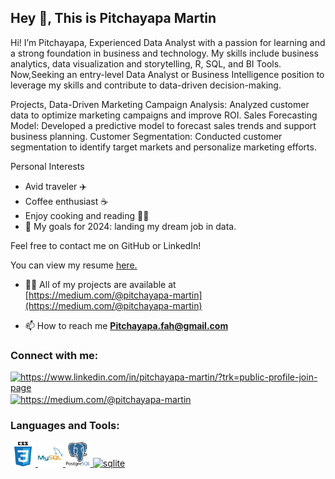 ## Hey 👋, This is Pitchayapa Martin
 <p align='left'>Hi! I’m Pitchayapa, Experienced Data Analyst with a passion for learning and a strong foundation in business and technology. My skills include business analytics, data visualization and storytelling, R, SQL, and BI Tools. Now,Seeking an entry-level Data Analyst or Business Intelligence position to leverage my skills and contribute to data-driven decision-making.

Projects,
Data-Driven Marketing Campaign Analysis: Analyzed customer data to optimize marketing campaigns and improve ROI.
Sales Forecasting Model: Developed a predictive model to forecast sales trends and support business planning.
Customer Segmentation: Conducted customer segmentation to identify target markets and personalize marketing efforts.

Personal Interests
- Avid traveler ✈️
- Coffee enthusiast ☕
- Enjoy cooking and reading 🧑‍🍳 
- 🎯 My goals for 2024: landing my dream job in data. 

Feel free to contact me on GitHub or LinkedIn!</p><p align='left'> You can view my resume <a href='https://docs.google.com/document/d/1tpIebuk_E0S5ap78MGTMgh10er7D5DOuiLjbU_Y4HPQ/edit?usp=sharing' ><u>here</u>.</a></p>

- 👨‍💻 All of my projects are available at [https://medium.com/@pitchayapa-martin](https://medium.com/@pitchayapa-martin)

- 📫 How to reach me **Pitchayapa.fah@gmail.com**

<h3 align="left">Connect with me:</h3>
<p align="left">
<a href="https://linkedin.com/in/https://www.linkedin.com/in/pitchayapa-martin/?trk=public-profile-join-page" target="blank"><img align="center" src="https://raw.githubusercontent.com/rahuldkjain/github-profile-readme-generator/master/src/images/icons/Social/linked-in-alt.svg" alt="https://www.linkedin.com/in/pitchayapa-martin/?trk=public-profile-join-page" height="30" width="40" /></a>
<a href="https://medium.com/https://medium.com/@pitchayapa-martin" target="blank"><img align="center" src="https://raw.githubusercontent.com/rahuldkjain/github-profile-readme-generator/master/src/images/icons/Social/medium.svg" alt="https://medium.com/@pitchayapa-martin" height="30" width="40" /></a>
</p>

<h3 align="left">Languages and Tools:</h3>
<p align="left"> <a href="https://www.w3schools.com/css/" target="_blank" rel="noreferrer"> <img src="https://raw.githubusercontent.com/devicons/devicon/master/icons/css3/css3-original-wordmark.svg" alt="css3" width="40" height="40"/> </a> <a href="https://www.mysql.com/" target="_blank" rel="noreferrer"> <img src="https://raw.githubusercontent.com/devicons/devicon/master/icons/mysql/mysql-original-wordmark.svg" alt="mysql" width="40" height="40"/> </a> <a href="https://www.postgresql.org" target="_blank" rel="noreferrer"> <img src="https://raw.githubusercontent.com/devicons/devicon/master/icons/postgresql/postgresql-original-wordmark.svg" alt="postgresql" width="40" height="40"/> </a> <a href="https://www.sqlite.org/" target="_blank" rel="noreferrer"> <img src="https://www.vectorlogo.zone/logos/sqlite/sqlite-icon.svg" alt="sqlite" width="40" height="40"/> </a> </p>
